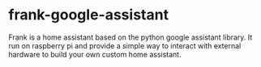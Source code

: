 # frank-google-assistant
Frank is a home assistant based on the python google assistant library. It run on raspberry pi and provide a simple way to interact with external hardware to build your own custom home assistant.
